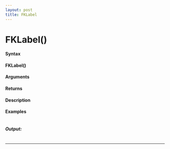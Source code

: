 ```yaml
---
layout: post
title: FKLabel
---
```


# FKLabel()


#### Syntax

#### FKLabel()

#### Arguments

#### Returns

#### Description

#### Examples

```

```

##### Output:

```

```

---